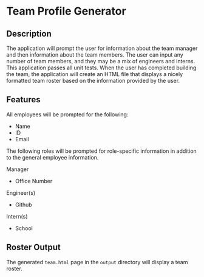 # Team Profile Generator

## Description

The application will prompt the user for information about the team manager and then information about the team members. The user can input any number of team members, and they may be a mix of engineers and interns. This application passes all unit tests. When the user has completed building the team, the application will create an HTML file that displays a nicely formatted team roster based on the information provided by the user.

## Features

All employees will be prompted for the following:

- Name
- ID
- Email

The following roles will be prompted for role-specific information in addition to the general employee information.

Manager

- Office Number

Engineer(s)

- Github

Intern(s)

- School

## Roster Output

The generated `team.html` page in the `output` directory will display a team roster.
